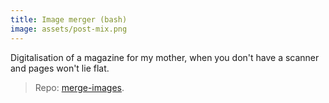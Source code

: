 ```yaml
---
title: Image merger (bash)
image: assets/post-mix.png
---
```

Digitalisation of a magazine for my mother, when you don't have a scanner and pages won't lie flat.

> Repo: [merge-images](https://github.com/inesucrvenom/bash-scripts/tree/master/merge-images).
